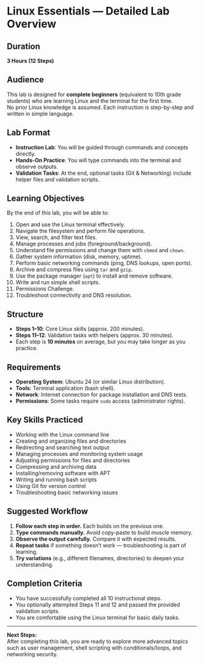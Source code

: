 # Linux Essentials — Detailed Lab Overview

## Duration
**3 Hours (12 Steps)**

## Audience
This lab is designed for **complete beginners** (equivalent to 10th grade students) who are learning Linux and the terminal for the first time.  
No prior Linux knowledge is assumed. Each instruction is step-by-step and written in simple language.

## Lab Format
- **Instruction Lab**: You will be guided through commands and concepts directly.  
- **Hands-On Practice**: You will type commands into the terminal and observe outputs.  
- **Validation Tasks**: At the end, optional tasks (Git & Networking) include helper files and validation scripts.

## Learning Objectives
By the end of this lab, you will be able to:
1. Open and use the Linux terminal effectively.  
2. Navigate the filesystem and perform file operations.  
3. View, search, and filter text files.  
4. Manage processes and jobs (foreground/background).  
5. Understand file permissions and change them with `chmod` and `chown`.  
6. Gather system information (disk, memory, uptime).  
7. Perform basic networking commands (ping, DNS lookups, open ports).  
8. Archive and compress files using `tar` and `gzip`.  
9. Use the package manager (`apt`) to install and remove software.  
10. Write and run simple shell scripts.  
11. Permissions Challenge.  
12. Troubleshoot connectivity and DNS resolution.

## Structure
- **Steps 1–10**: Core Linux skills (approx. 200 minutes).  
- **Steps 11–12**: Validation tasks with helpers (approx. 30 minutes).  
- Each step is **10 minutes** on average, but you may take longer as you practice.

## Requirements
- **Operating System**: Ubuntu 24 (or similar Linux distribution).  
- **Tools**: Terminal application (bash shell).  
- **Network**: Internet connection for package installation and DNS tests.  
- **Permissions**: Some tasks require `sudo` access (administrator rights).  

## Key Skills Practiced
- Working with the Linux command line  
- Creating and organizing files and directories  
- Redirecting and searching text output  
- Managing processes and monitoring system usage  
- Adjusting permissions for files and directories  
- Compressing and archiving data  
- Installing/removing software with APT  
- Writing and running bash scripts  
- Using Git for version control  
- Troubleshooting basic networking issues  

## Suggested Workflow
1. **Follow each step in order.** Each builds on the previous one.  
2. **Type commands manually.** Avoid copy-paste to build muscle memory.  
3. **Observe the output carefully.** Compare it with expected results.  
4. **Repeat tasks** if something doesn’t work — troubleshooting is part of learning.  
5. **Try variations** (e.g., different filenames, directories) to deepen your understanding.  

## Completion Criteria
- You have successfully completed all 10 instructional steps.  
- You optionally attempted Steps 11 and 12 and passed the provided validation scripts.  
- You are comfortable using the Linux terminal for basic daily tasks.

---

**Next Steps:**  
After completing this lab, you are ready to explore more advanced topics such as user management, shell scripting with conditionals/loops, and networking security.  
